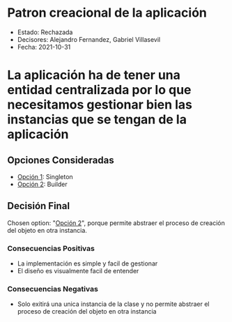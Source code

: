 # Patron creacional de la aplicación

* Estado: Rechazada
* Decisores: Alejandro Fernandez, Gabriel Villasevil
* Fecha: 2021-10-31 

# La aplicación ha de tener una entidad centralizada por lo que necesitamos gestionar bien las instancias que se tengan de la aplicación

## Opciones Consideradas

* [Opción 1](https://github.com/santo2927/DAS-2021-22-/edit/master/Decisión%20de%20diseño%202.1.md): Singleton
* [Opción 2](https://github.com/santo2927/DAS-2021-22-/edit/master/Decisión%20de%20diseño%202.2.md): Builder

## Decisión Final

Chosen option: "[Opción 2](https://github.com/santo2927/DAS-2021-22-/edit/master/Decisión%20de%20diseño%202.2.md)", porque permite abstraer el proceso de creación del objeto en otra instancia.

### Consecuencias Positivas 

* La implementación es simple y facil de gestionar
* El diseño es visualmente facil de entender

### Consecuencias Negativas

* Solo exitirá una unica instancia de la clase y no permite abstraer el proceso de creación del objeto en otra instancia

